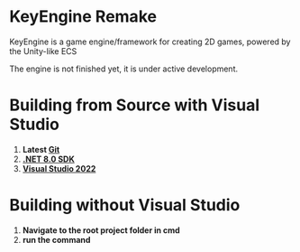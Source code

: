 # KeyEngine Remake
KeyEngine is a game engine/framework for creating 2D games, powered by the Unity-like ECS

The engine is not finished yet, it is under active development.

# Building from Source with Visual Studio
1. **Latest [Git](https://git-scm.com/downloads)**
2. **[.NET 8.0 SDK](https://dotnet.microsoft.com/en-us/download/dotnet/8.0)**
3. **[Visual Studio 2022](https://visualstudio.microsoft.com/downloads/)**

# Building without Visual Studio
1. **Navigate to the root project folder in cmd**
1. **run the command**
